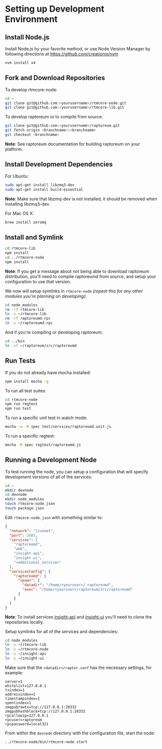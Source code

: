 # Setting up Development Environment

## Install Node.js

Install Node.js by your favorite method, or use Node Version Manager by following directions at https://github.com/creationix/nvm

```bash
nvm install v4
```

## Fork and Download Repositories

To develop rtmcore-node:

```bash
cd ~
git clone git@github.com:<yourusername>/rtmcore-node.git
git clone git@github.com:<yourusername>/rtmcore-lib.git
```

To develop raptoreum or to compile from source:

```bash
git clone git@github.com:<yourusername>/raptoreum.git
git fetch origin <branchname>:<branchname>
git checkout <branchname>
```
**Note**: See raptoreum documentation for building raptoreum on your platform.


## Install Development Dependencies

For Ubuntu:
```bash
sudo apt-get install libzmq3-dev
sudo apt-get install build-essential
```
**Note**: Make sure that libzmq-dev is not installed, it should be removed when installing libzmq3-dev.


For Mac OS X:
```bash
brew install zeromq
```

## Install and Symlink

```bash
cd rtmcore-lib
npm install
cd ../rtmcore-node
npm install
```
**Note**: If you get a message about not being able to download raptoreum distribution, you'll need to compile raptoreumd from source, and setup your configuration to use that version.


We now will setup symlinks in `rtmcore-node` *(repeat this for any other modules you're planning on developing)*:
```bash
cd node_modules
rm -rf rtmcore-lib
ln -s ~/rtmcore-lib
rm -rf raptoreumd-rpc
ln -s ~/raptoreumd-rpc
```

And if you're compiling or developing raptoreum:
```bash
cd ../bin
ln -sf ~/raptoreum/src/raptoreumd
```

## Run Tests

If you do not already have mocha installed:
```bash
npm install mocha -g
```

To run all test suites:
```bash
cd rtmcore-node
npm run regtest
npm run test
```

To run a specific unit test in watch mode:
```bash
mocha -w -R spec test/services/raptoreumd.unit.js
```

To run a specific regtest:
```bash
mocha -R spec regtest/raptoreumd.js
```

## Running a Development Node

To test running the node, you can setup a configuration that will specify development versions of all of the services:

```bash
cd ~
mkdir devnode
cd devnode
mkdir node_modules
touch rtmcore-node.json
touch package.json
```

Edit `rtmcore-node.json` with something similar to:
```json
{
  "network": "livenet",
  "port": 3001,
  "services": [
    "raptoreumd",
    "web",
    "insight-api",
    "insight-ui",
    "<additional_service>"
  ],
  "servicesConfig": {
    "raptoreumd": {
      "spawn": {
        "datadir": "/home/<youruser>/.raptoreumd",
        "exec": "/home/<youruser>/raptoreum/src/raptoreumd"
      }
    }
  }
}
```

**Note**: To install services [insight-api](https://github.com/Raptor3um/insight-api) and [insight-ui](https://github.com/Raptor3um/insight-ui) you'll need to clone the repositories locally.

Setup symlinks for all of the services and dependencies:

```bash
cd node_modules
ln -s ~/rtmcore-lib
ln -s ~/rtmcore-node
ln -s ~/insight-api
ln -s ~/insight-ui
```

Make sure that the `<datadir>/raptor.conf` has the necessary settings, for example:
```
server=1
whitelist=127.0.0.1
txindex=1
addressindex=1
timestampindex=1
spentindex=1
zmqpubrawtx=tcp://127.0.0.1:28332
zmqpubhashblock=tcp://127.0.0.1:28332
rpcallowip=127.0.0.1
rpcuser=raptoreum
rpcpassword=local321
```

From within the `devnode` directory with the configuration file, start the node:
```bash
../rtmcore-node/bin/rtmcore-node start
```
